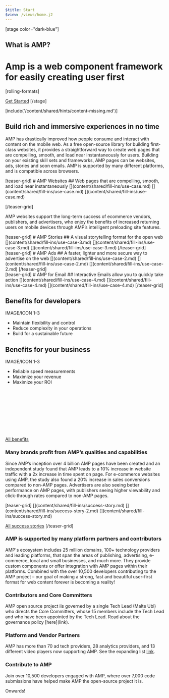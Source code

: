 ```yaml
---
$title: Start
$view: /views/home.j2
---
```


[stage color="dark-blue"]
## What is AMP?
# Amp is a web component framework for easily creating user first
[rolling-formats]

[Get Started](/content/amp-dev/documentation/guides-and-tutorials/index.md)
[/stage]

[include('/content/shared/hints/content-missing.md')]

<section class="main intro">
  <h2>Build rich and immersive experiences in no time</h2>
  <p>AMP has drastically improved how people consume and interact with content on the mobile web. As a free open-source library for building first-class websites, it provides a straightforward way to create web pages that are compelling, smooth, and load near instantaneously for users. Building on your existing skill sets and frameworks, AMP pages can be websites, ads, stories and soon emails. AMP is supported by many different platforms, and is compatible across browsers.</p>
</section>

<section class="main left">
[teaser-grid]
# AMP Websites
## Web pages that are compelling, smooth, and load near instantaneously
[](content/shared/fill-ins/use-case.md)
[](content/shared/fill-ins/use-case.md)
[](content/shared/fill-ins/use-case.md)

[/teaser-grid]
  <p>AMP websites support the long-term success of ecommerce vendors, publishers, and advertisers, who enjoy the benefits of increased returning users on mobile devices through AMP’s intelligent preloading site features.</p>
</section>

<section class="main right">
[teaser-grid]
# AMP Stories
## A visual storytelling format for the open web
[](content/shared/fill-ins/use-case-3.md)
[](content/shared/fill-ins/use-case-3.md)
[](content/shared/fill-ins/use-case-3.md)
[/teaser-grid]

</section>

<section class="main left">
[teaser-grid]
# AMP Ads
## A faster, lighter and more secure way to advertise on the web
[](content/shared/fill-ins/use-case-2.md)
[](content/shared/fill-ins/use-case-2.md)
[](content/shared/fill-ins/use-case-2.md)
[/teaser-grid]
</section>

<section class="main right">
[teaser-grid]
# AMP for Email
## Interactive Emails allow you to quickly take action
[](content/shared/fill-ins/use-case-4.md)
[](content/shared/fill-ins/use-case-4.md)
[](content/shared/fill-ins/use-case-4.md)
[/teaser-grid]
</section>

<section class="main benefits">
  <div class="main benefit-cards">
    <div class="benefit-card-left">
      <h2>Benefits for developers</h2>
      <p>IMAGE/ICON 1-3</p>
      <ul>
        <li>Maintain flexibility and control</li>
        <li>Reduce complexity in your operations</li>
        <li>Build for a sustainable future</li>
      </ul>
    </div>
    <div class="benefit-card-right">
      <h2>Benefits for your business</h2>
      <p>IMAGE/ICON 1-3</p>
      <ul>
        <li>Reliable speed measurements</li>
        <li>Maximize your revenue</li>
        <li>Maximize your ROI</li>
      </ul>
    </div>
  </div>
  <a class="ad-m-lnk" href="http://localhost:8080/shared/fill-ins/use-case.html">
    <div class="ad-a-ico ad-m-lnk-icon">
      <svg><use xmlns:xlink="http://www.w3.org/1999/xlink" xlink:href="#internal"></use></svg>
    </div>
    <span class="ad-m-lnk-text">All benefits</span>
  </a>

</section>

<section class="main copy">
<h3>Many brands profit from AMP’s qualities and capabilities</h3>
<p>Since AMP’s inception over 4 billion AMP pages have been created and an independent study found that AMP leads to a 10% increase in website traffic with a 2x increase in time spent on page. For e-commerce websites using AMP, the study also found a 20% increase in sales conversions compared to non-AMP pages. Advertisers are also seeing better performance on AMP pages, with publishers seeing higher viewability and click-through rates compared to non-AMP pages.</p>
</section>

<section class="main copy">
[teaser-grid]
[](content/shared/fill-ins/success-story.md)
[](content/shared/fill-ins/success-story-2.md)
[](content/shared/fill-ins/success-story.md)

[All success stories](#)
[/teaser-grid]
</section>

<section class="main copy">
<h3>AMP is supported by many platform partners and contributors</h3>
<p>AMP's ecosystem includes 25 million domains, 100+ technology providers and leading platforms, that span the areas of publishing, advertising, e-commerce, local and small businesses, and much more.
They provide custom components or offer integration with AMP pages within their platforms. Combined with the over 10,500 developers contributing to the AMP project – our goal of making a strong, fast and beautiful user-first format for web content forever is becoming a reality!</p>
</section>

<section class="main copy">
<h3>Contributors and Core Committers</h3>
<p>AMP open source project iis governed by a single Tech Lead (Malte Ubl) who directs the Core Committers, whose 15 members include the Tech Lead and who have been appointed by the Tech Lead. Read about the governance policy [here](link).</p>
</section>

<section class="main copy">
<h3>Platform and Vendor Partners</h3>
<p>AMP has more than 70 ad tech providers, 28 analytics providers, and 13 different video players now supporting AMP. See the expanding list <a href="#">link</a>.</p>
</section>

<section class="main copy">
<h3>Contribute to AMP</h3>
<p>Join over 10,500 developers engaged with AMP, where over 7,000 code submissions have helped make AMP the open-source project it is.</p>
<p>Onwards!</p>
</section>

